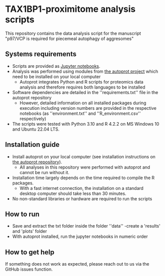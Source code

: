 # TAX1BP1-proximitome analysis scripts

This repository contains the data analysis script for the manuscript "p97/VCP is required for piecemeal autophagy of aggresomes"

## Systems requirements
- Scripts are provided as [Jupyter notebooks](https://jupyter.org/).
- Analysis was performed using modules from [the autoprot project](https://github.com/ag-warscheid/autoprot) which need to be installed on your local computer
  - Autoprot integrates Python and R scripts for proteomics data analysis and therefore requires both languages to be installed
- Software dependencies are detailed in the ''requirements.txt'' file in the autoprot repository
  - However, detailed information on all installed packages during execution including version numbers are provided in the respective notebooks (as ''environment.txt'' and ''R_environment.csv'' respectively)
- The scripts were tested with Python 3.10 and R 4.2.2 on MS Windows 10 and Ubuntu 22.04 LTS.

## Installation guide
- Install autoprot on your local computer (see installation instructions on [the autoprot repository](https://github.com/ag-warscheid/autoprot)).
  - All analyses in this repository were performed with autoprot and cannot be run without it.
- Installation time largely depends on the time required to compile the R packages.
  - With a fast internet connection, the installation on a standard desktop computer should take less than 30 minutes.
- No non-standard libraries or hardware are required to run the scripts

## How to run

- Save and extract the txt folder inside the folder ''data''
-create a 'results' and 'plots' folder
- With autoprot installed, run the jupyter notebooks in numeric order


## How to get help
If something does not work as expected, please reach out to us via the GitHub issues function.

